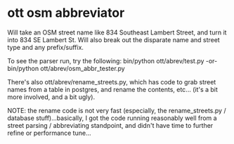 ott osm abbreviator
===================

Will take an OSM street name like 834 Southeast Lambert Street, and turn it into 834 SE Lambert St.  Will also break out the disparate name and street type and any prefix/suffix.

To see the parser run, try the following:
  bin/python ott/abrev/test.py
-or-
  bin/python ott/abrev/osm_abbr_tester.py

There's also ott/abrev/rename_streets.py, which has code to grab street names from a table in postgres, and rename the contents, etc...  (it's a bit more involved, and a bit ugly).

NOTE: the rename code is not very fast (especially, the rename_streets.py / database stuff)...basically, I got the code running reasonably well from a street parsing / abbreviating standpoint, and didn't have time to further refine or performance tune...
